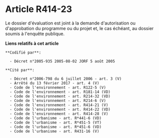 # Article R414-23

Le dossier d'évaluation est joint à la demande d'autorisation ou d'approbation du programme ou du projet et, le cas échéant,
au dossier soumis à l'enquête publique.

**Liens relatifs à cet article**

	**Codifié par**:

	  - Décret n°2005-935 2005-08-02 JORF 5 août 2005

	**Cité par**:

	  - Décret n°2006-798 du 6 juillet 2006 - art. 3 (V)
	  - Arrêté du 13 février 2017 - art. 4 (V)
	  - Code de l'environnement - art. R122-5 (V)
	  - Code de l'environnement - art. R181-14 (VD)
	  - Code de l'environnement - art. R214-32 (VD)
	  - Code de l'environnement - art. R214-6 (V)
	  - Code de l'environnement - art. R414-21 (V)
	  - Code de l'environnement - art. R414-22 (VD)
	  - Code de l'environnement - art. R414-28 (V)
	  - Code de l'urbanisme - art. R*441-6 (VD)
	  - Code de l'urbanisme - art. R*451-5 (VT)
	  - Code de l'urbanisme - art. R*451-6 (VD)
	  - Code de l'urbanisme - art. R431-16 (V)
